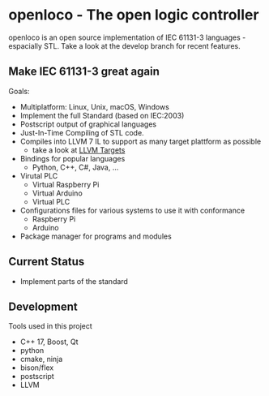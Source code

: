 # openloco - The open logic controller

openloco is an open source implementation of IEC 61131-3 languages - espacially STL.
Take a look at the develop branch for recent features.

## Make IEC 61131-3 great again

Goals:

* Multiplatform:  Linux, Unix, macOS, Windows
* Implement the full Standard (based on IEC:2003)
* Postscript output of graphical languages
* Just-In-Time Compiling of STL code.
* Compiles into LLVM 7 IL to support as many target plattform as possible
    * take a look at [LLVM Targets](https://llvm.org/devmtg/2014-04/PDFs/LightningTalks/2014-3-31_ClangTargetSupport_LighteningTalk.pdf)
* Bindings for popular languages
    * Python, C++, C#, Java, ... 
* Virutal PLC
    * Virtual Raspberry Pi
    * Virtual Arduino
    * Virtual PLC
* Configurations files for various systems to use it with conformance
    * Raspberry Pi
    * Arduino
* Package manager for programs and modules

## Current Status 
    
* Implement parts of the standard
 
## Development

Tools used in this project

* C++ 17, Boost, Qt
* python
* cmake, ninja
* bison/flex
* postscript
* LLVM
